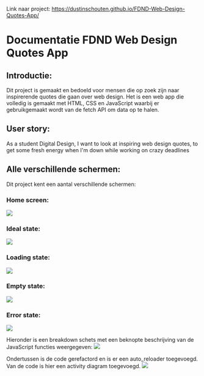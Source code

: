 Link naar project: https://dustinschouten.github.io/FDND-Web-Design-Quotes-App/

# Documentatie FDND Web Design Quotes App

## Introductie:
Dit project is gemaakt en bedoeld voor mensen die op zoek zijn naar inspirerende quotes die gaan over web design. Het is een web app die volledig is gemaakt met HTML, CSS en JavaScript waarbij er gebruikgemaakt wordt van de fetch API om data op te halen.

## User story: 
As a student Digital Design, I want to look at inspiring web design quotes, to get some fresh energy when I'm down while working on crazy deadlines

## Alle verschillende schermen:
Dit project kent een aantal verschillende schermen:

### Home screen:
![](projectbeschrijving_images/home_screen.png)

### Ideal state:
![](projectbeschrijving_images/ideal_state.png)

### Loading state:
![](projectbeschrijving_images/loading_state.png)

### Empty state:
![](projectbeschrijving_images/empty_state.png)

### Error state:
![](projectbeschrijving_images/error_state.png)

Hieronder is een breakdown schets met een beknopte beschrijving van de JavaScript functies weergegeven:
![](projectbeschrijving_images/javascript_breakdown.png)

Ondertussen is de code gerefactord en is er een auto_reloader toegevoegd. Van de code is hier een activity diagram toegevoegd.
![](projectbeschrijving_images/activity_diagram.png)